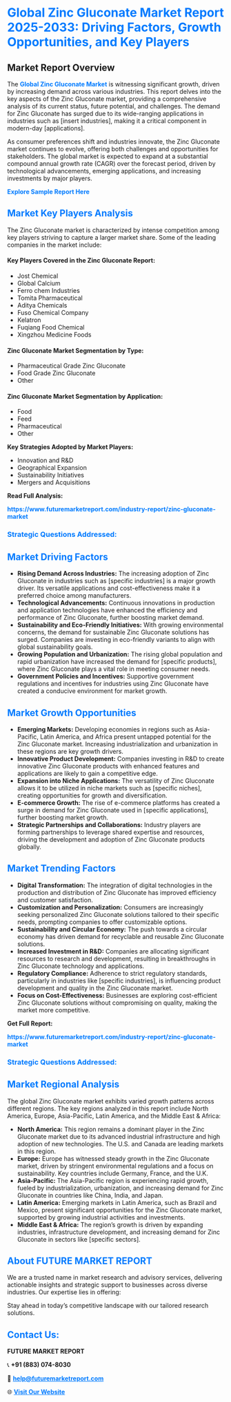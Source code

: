 <h1 style="color: #007BFF;">Global Zinc Gluconate Market Report 2025-2033: Driving Factors, Growth Opportunities, and Key Players</h1>

<section id="overview">
<h2>Market Report Overview</h2>
<p>The <a href="https://www.futuremarketreport.com/industry-report/zinc-gluconate-market" style="color: #007BFF; text-decoration: none;"><strong>Global Zinc Gluconate Market</strong></a> is witnessing significant growth, driven by increasing demand across various industries. This report delves into the key aspects of the Zinc Gluconate market, providing a comprehensive analysis of its current status, future potential, and challenges. The demand for Zinc Gluconate has surged due to its wide-ranging applications in industries such as [insert industries], making it a critical component in modern-day [applications].</p>
<p>As consumer preferences shift and industries innovate, the Zinc Gluconate market continues to evolve, offering both challenges and opportunities for stakeholders. The global market is expected to expand at a substantial compound annual growth rate (CAGR) over the forecast period, driven by technological advancements, emerging applications, and increasing investments by major players.</p>
</section>

<section id="overview">
<p><a href="https://www.futuremarketreport.com/request-sample/reportId=98077" style="color: #007BFF; text-decoration: none;"><strong>Explore Sample Report Here</strong></a></p>
</section>

<section id="key-players">
<h2 style="color: #007BFF;">Market Key Players Analysis</h2>
<p>The Zinc Gluconate market is characterized by intense competition among key players striving to capture a larger market share. Some of the leading companies in the market include:</p>
<h4>Key Players Covered in the Zinc Gluconate Report:</h4>
<ul><li>Jost Chemical</li><li>Global Calcium</li><li>Ferro chem Industries</li><li>Tomita Pharmaceutical</li><li>Aditya Chemicals</li><li>Fuso Chemical Company</li><li>Kelatron</li><li>Fuqiang Food Chemical</li><li>Xingzhou Medicine Foods</li></ul>
<h4>Zinc Gluconate Market Segmentation by Type:</h4>
<ul><li>Pharmaceutical Grade Zinc Gluconate</li><li>Food Grade Zinc Gluconate</li><li>Other</li></ul>

<h4>Zinc Gluconate Market Segmentation by Application:</h4>
<ul><li>Food</li><li>Feed</li><li>Pharmaceutical</li><li>Other</li></ul>
<p><strong>Key Strategies Adopted by Market Players:</strong></p>
<ul>
<li>Innovation and R&D</li>
<li>Geographical Expansion</li>
<li>Sustainability Initiatives</li>
<li>Mergers and Acquisitions</li>
</ul>
</section>

<section>
<p><strong>Read Full Analysis: </strong></p><a href="https://www.futuremarketreport.com/industry-report/zinc-gluconate-market" style="color: #007BFF; text-decoration: none;"><strong>https://www.futuremarketreport.com/industry-report/zinc-gluconate-market</strong></a>
<h3 style="color: #007BFF;">Strategic Questions Addressed:</h3>
</section>

<section id="driving-factors">
<h2 style="color: #007BFF;">Market Driving Factors</h2>
<ul>
<li><strong>Rising Demand Across Industries:</strong> The increasing adoption of Zinc Gluconate in industries such as [specific industries] is a major growth driver. Its versatile applications and cost-effectiveness make it a preferred choice among manufacturers.</li>
<li><strong>Technological Advancements:</strong> Continuous innovations in production and application technologies have enhanced the efficiency and performance of Zinc Gluconate, further boosting market demand.</li>
<li><strong>Sustainability and Eco-Friendly Initiatives:</strong> With growing environmental concerns, the demand for sustainable Zinc Gluconate solutions has surged. Companies are investing in eco-friendly variants to align with global sustainability goals.</li>
<li><strong>Growing Population and Urbanization:</strong> The rising global population and rapid urbanization have increased the demand for [specific products], where Zinc Gluconate plays a vital role in meeting consumer needs.</li>
<li><strong>Government Policies and Incentives:</strong> Supportive government regulations and incentives for industries using Zinc Gluconate have created a conducive environment for market growth.</li>
</ul>
</section>

<section id="growth-opportunities">
<h2 style="color: #007BFF;">Market Growth Opportunities</h2>
<ul>
<li><strong>Emerging Markets:</strong> Developing economies in regions such as Asia-Pacific, Latin America, and Africa present untapped potential for the Zinc Gluconate market. Increasing industrialization and urbanization in these regions are key growth drivers.</li>
<li><strong>Innovative Product Development:</strong> Companies investing in R&D to create innovative Zinc Gluconate products with enhanced features and applications are likely to gain a competitive edge.</li>
<li><strong>Expansion into Niche Applications:</strong> The versatility of Zinc Gluconate allows it to be utilized in niche markets such as [specific niches], creating opportunities for growth and diversification.</li>
<li><strong>E-commerce Growth:</strong> The rise of e-commerce platforms has created a surge in demand for Zinc Gluconate used in [specific applications], further boosting market growth.</li>
<li><strong>Strategic Partnerships and Collaborations:</strong> Industry players are forming partnerships to leverage shared expertise and resources, driving the development and adoption of Zinc Gluconate products globally.</li>
</ul>
</section>

<section id="trending-factors">
<h2 style="color: #007BFF;">Market Trending Factors</h2>
<ul>
<li><strong>Digital Transformation:</strong> The integration of digital technologies in the production and distribution of Zinc Gluconate has improved efficiency and customer satisfaction.</li>
<li><strong>Customization and Personalization:</strong> Consumers are increasingly seeking personalized Zinc Gluconate solutions tailored to their specific needs, prompting companies to offer customizable options.</li>
<li><strong>Sustainability and Circular Economy:</strong> The push towards a circular economy has driven demand for recyclable and reusable Zinc Gluconate solutions.</li>
<li><strong>Increased Investment in R&D:</strong> Companies are allocating significant resources to research and development, resulting in breakthroughs in Zinc Gluconate technology and applications.</li>
<li><strong>Regulatory Compliance:</strong> Adherence to strict regulatory standards, particularly in industries like [specific industries], is influencing product development and quality in the Zinc Gluconate market.</li>
<li><strong>Focus on Cost-Effectiveness:</strong> Businesses are exploring cost-efficient Zinc Gluconate solutions without compromising on quality, making the market more competitive.</li>
</ul>
</section>

<section>
<p><strong>Get Full Report: </strong></p><a href="https://www.futuremarketreport.com/industry-report/zinc-gluconate-market" style="color: #007BFF; text-decoration: none;"><strong>https://www.futuremarketreport.com/industry-report/zinc-gluconate-market</strong></a>
<h3 style="color: #007BFF;">Strategic Questions Addressed:</h3>
</section>


<section id="regional-analysis">
<h2 style="color: #007BFF;">Market Regional Analysis</h2>
<p>The global Zinc Gluconate market exhibits varied growth patterns across different regions. The key regions analyzed in this report include North America, Europe, Asia-Pacific, Latin America, and the Middle East & Africa:</p>
<ul>
<li><strong>North America:</strong> This region remains a dominant player in the Zinc Gluconate market due to its advanced industrial infrastructure and high adoption of new technologies. The U.S. and Canada are leading markets in this region.</li>
<li><strong>Europe:</strong> Europe has witnessed steady growth in the Zinc Gluconate market, driven by stringent environmental regulations and a focus on sustainability. Key countries include Germany, France, and the U.K.</li>
<li><strong>Asia-Pacific:</strong> The Asia-Pacific region is experiencing rapid growth, fueled by industrialization, urbanization, and increasing demand for Zinc Gluconate in countries like China, India, and Japan.</li>
<li><strong>Latin America:</strong> Emerging markets in Latin America, such as Brazil and Mexico, present significant opportunities for the Zinc Gluconate market, supported by growing industrial activities and investments.</li>
<li><strong>Middle East & Africa:</strong> The region’s growth is driven by expanding industries, infrastructure development, and increasing demand for Zinc Gluconate in sectors like [specific sectors].</li>
</ul>
</section>

<footer>
<h2 style="color: #007BFF;">About FUTURE MARKET REPORT</h2>
<p>We are a trusted name in market research and advisory services, delivering actionable insights and strategic support to businesses across diverse industries. Our expertise lies in offering:</p>

<p>Stay ahead in today’s competitive landscape with our tailored research solutions.</p>

<h2 style="color: #007BFF;">Contact Us:</h2>
<p><strong>FUTURE MARKET REPORT</strong></p>
<p>📞 <strong>+91 (883) 074-8030</strong></p>
<p>📧 <strong><a href="mailto:help@futuremarketreport.com" style="color: #007BFF;">help@futuremarketreport.com</a></strong></p>
<p>🌐 <strong><a href="https://www.futuremarketreport.com/" style="color: #007BFF;">Visit Our Website</a></strong></p>
</footer>